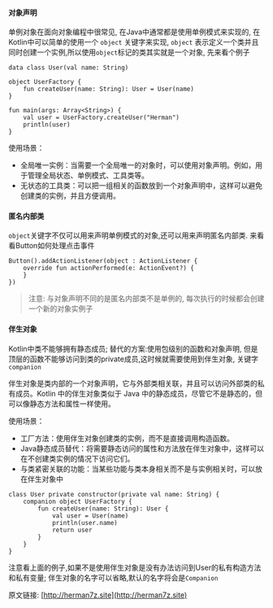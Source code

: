 #### 对象声明
单例对象在面向对象编程中很常见, 在Java中通常都是使用单例模式来实现的, 在Kotlin中可以简单的使用一个 `object` 关键字来实现, `object` 表示定义一个类并且同时创建一个实例,所以使用`object`标记的类其实就是一个对象, 先来看个例子

```
data class User(val name: String)

object UserFactory {
    fun createUser(name: String): User = User(name)
}

fun main(args: Array<String>) {
    val user = UserFactory.createUser("Herman")
    println(user)
}
```

使用场景：
- 全局唯一实例：当需要一个全局唯一的对象时，可以使用对象声明。例如，用于管理全局状态、单例模式、工具类等。
- 无状态的工具类：可以把一组相关的函数放到一个对象声明中，这样可以避免创建类的实例，并且方便调用。

#### 匿名内部类
`object`关键字不仅可以用来声明单例模式的对象,还可以用来声明匿名内部类. 来看看Button如何处理点击事件
```
Button().addActionListener(object : ActionListener {
    override fun actionPerformed(e: ActionEvent?) {
    }
})
```

> 注意: 与对象声明不同的是匿名内部类不是单例的, 每次执行的时候都会创建一个新的对象实例子


#### 伴生对象

Kotlin中类不能够拥有静态成员; 替代的方案:使用包级别的函数和对象声明, 但是顶层的函数不能够访问到类的private成员,这时候就需要使用到伴生对象, 关键字`companion`

伴生对象是类内部的一个对象声明，它与外部类相关联，并且可以访问外部类的私有成员。Kotlin 中的伴生对象类似于 Java 中的静态成员，尽管它不是静态的，但可以像静态方法和属性一样使用。

使用场景：
- 工厂方法：使用伴生对象创建类的实例，而不是直接调用构造函数。
- Java静态成员替代：将需要静态访问的属性和方法放在伴生对象中，这样可以在不创建类实例的情况下访问它们。
- 与类紧密关联的功能：当某些功能与类本身相关而不是与实例相关时，可以放在伴生对象中

```
class User private constructor(private val name: String) {
    companion object UserFactory {
        fun createUser(name: String): User {
            val user = User(name)
            println(user.name)
            return user
        }
    }
}
```
注意看上面的例子,如果不是使用伴生对象是没有办法访问到User的私有构造方法和私有变量; 伴生对象的名字可以省略,默认的名字将会是`Companion`



原文链接: [http://herman7z.site](http://herman7z.site)



